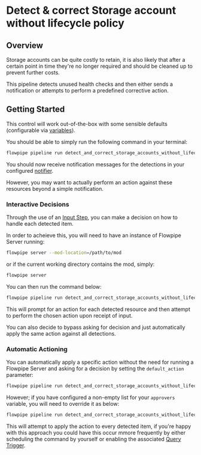 # Detect & correct Storage account without lifecycle policy

## Overview

Storage accounts can be quite costly to retain, it is also likely that after a certain point in time they're no longer required and should be cleaned up to prevent further costs.

This pipeline detects unused health checks and then either sends a notification or attempts to perform a predefined corrective action.

## Getting Started

This control will work out-of-the-box with some sensible defaults (configurable via [variables](https://flowpipe.io/docs/build/mod-variables)).

You should be able to simply run the following command in your terminal:

```sh
flowpipe pipeline run detect_and_correct_storage_accounts_without_lifecycle_policy
```

You should now receive notification messages for the detections in your configured [notifier](https://flowpipe.io/docs/reference/config-files/notifier).

However, you may want to actually perform an action against these resources beyond a simple notification.

### Interactive Decisions

Through the use of an [Input Step](https://flowpipe.io/docs/build/input), you can make a decision on how to handle each detected item.

In order to acheieve this, you will need to have an instance of Flowpipe Server running:

```sh
flowpipe server --mod-location=/path/to/mod
```

or if the current working directory contains the mod, simply:

```sh
flowpipe server
```

You can then run the command below:
```sh
flowpipe pipeline run detect_and_correct_storage_accounts_without_lifecycle_policy --host local --arg='approvers=["default"]'
```

This will prompt for an action for each detected resource and then attempt to perform the chosen action upon receipt of input.

You can also decide to bypass asking for decision and just automatically apply the same action against all detections.

### Automatic Actioning

You can automatically apply a specific action without the need for running a Flowpipe Server and asking for a decision by setting the `default_action` parameter:

```sh
flowpipe pipeline run detect_and_correct_storage_accounts_without_lifecycle_policy --arg='default_action="delete_storage_account"'
```

However; if you have configured a non-empty list for your `approvers` variable, you will need to override it as below:

```sh
flowpipe pipeline run detect_and_correct_storage_accounts_without_lifecycle_policy --arg='approvers=[]' --arg='default_action="delete_storage_account"'
```

This will attempt to apply the action to every detected item, if you're happy with this approach you could have this occur mmore frequently by either scheduling the command by yourself or enabling the associated [Query Trigger](https://hub.flowpipe.io/mods/turbot/azure_thrifty/triggers/azure_thrifty.trigger.query.detect_and_correct_storage_accounts_without_lifecycle_policy).